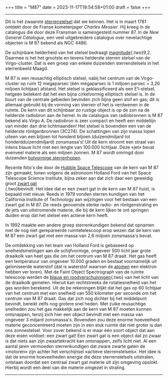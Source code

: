 +++
title = "M87"
date = 2023-11-17T19:54:58+01:00
draft = false
+++

---
Dit is het zwaarste [sterrenstelsel](/encyclopedie/sterrenstelsel) dat we
kennen. Het is in maart 1781 ontdekt door de Franse kometenjager
*Charles Messier*. Hij kreeg in de catalogus die door deze Fransman is
samengesteld nummer 87. In de *New General Catalogue*, een veel
uitgebreidere catalogus over nevelachtige objecten is M 87 bekend als
NGC 4486.

De schijnbare helderheid van het stelsel bedraagt [magnitude](/encyclopedie/magnitude){.two}9,2. Daarmee is het het grootste en tevens
helderste sterren stelsel van de Virgo-cluster. Dat is een groep van
enkele duizenden sterrenstelsels in het sterrenbeeld Maagd.

M 87 is een reusachtig elliptisch stelsel, nabij het centrum van de
Virgo-cluster op ruim 12 megaparsec (één megaparsec is 1 miljoen parsec
= 3,26 miljoen lichtjaar) afstand. Het stelsel is geklassificeerd als
een E1-stelsel, hetgeen betekent dat het een bijna cirkelvormig
elliptisch stelsel is. In de buurt van de centrale gebieden bevinden
zich bijna geen stof en gas; dit is allemaal gebruikt bij de vorming van
sterren of het is verdwenen in de ruimte. De kern van dit schijnbaar zo
rustige object is op de zon na de helderste radiobron aan de hemel. In
de catalogus van radiobronnen is M 87 bekend als Virgo A. De radiobron
is zeer compact en heeft een middellijn van minder dan drie
lichtmaanden! Het stelsel is bovendien een van de helderste
röntgenbronnen (3C274). De schattingen van zijn massa lopen uiteen van
een biljoen tot honderd biljoen (duizendmiljard tot
honderdduizendmiljard) zonsmassa's! Uit de kern stroomt een straal van
intens blauw licht met een lengte van 100.000 lichtjaar. Deze «jet»
bevat evenveel materie als een miljoen zonnen. M 87 wordt omringd door
duizenden [bolvormige sterrenhopen](/encyclopedie/bolvormig).

Recente foto's die door de [Hubble Space Telescope](/encyclopedie/hstl) van
de kern van M 87 zijn gemaakt, tonen volgens de astronoom Holland Ford
van het Space Telescope Science Institute, bijna zeker aan dat zich daar
een geweldig groot [zwart gat\
](zwartega.html){.two}bevindt. Het idee dat er een zwart gat in de kern
van M 87 huist, is bepaald niet nieuw. Reeds in 1979 vonden sterren
kundigen van het California Institute of Technology aan wijzingen voor
het bestaan van een zwart gat in M 87. De reeds genoemde sterke radio-
en röntgenstraling en de jets van uitstromende materie, die bij de kern
lijken te ont springen duiden erop dat het stelsel een actieve kern
heeft.

In 1992 maakte een andere groep sterrenkundigen bekend dat opnamen met
de nog niet gerepareerde ruimtetelescoop erop wezen dat de kern van M 87
een zwart gat met een massa van 2,6 miljoen zonsmassa\'s bevat.

De ontdekking van het team van Holland Ford is gebaseerd op
snelheidsmetingen aan de schijfvormige, ongeveer 500 licht jaar grote
draaikolk van heet gas die om het centrum van M 87 draait. Het gas heeft
een temperatuur van ongeveer 10.000 graden en bestaat voornamelijk uit
geïoniseerde waterstof (dat is waterstof waarvan de
[atomen](/encyclopedie/atomen) een elektron hebben ver loren). Met de Faint
Object Spectrograph van de ruimte telescoop werden de [blauw en
roodverschuivingen](blauw%20en.html){.two} van het licht van de
draaikolk gemeten. Hieruit kan rechtstreeks de rotatiesnelheid van het
gas worden berekend. Uit de be rekeningen blijkt dat het gas op 60
lichtjaar van het centrum met een snelheid van 550 kilometer per seconde
om het centrum van M 87 draait. Gas dat zich nog dichter bij het
middelpunt bevindt, bereikt zelfs nog grotere snel heden. Met zulke
reusachtige snelheden zou het gas makkelijk aan de kern van M 87 moeten
kunnen ontsnappen, tenzij zich hier een object bevindt met een massa van
ongeveer 3 miljard zonsmassa\'s. Bovendien zou deze enorme hoeveelheid
materie geconcentreerd moeten zijn in een stuk ruimte dat niet groter is
dan ons zonnestelsel. Voor zover bekend is er maar één soort object dat
aan deze eisen voldoet: een zwart gat! Een zwart gat is een object dat
zo zwaar is dat niets aan zijn zwaartekracht kan ontsnappen, zelfs licht
niet. Al een aantal jaren vermoeden sterrenkundigen dat zware zwarte
gaten de «motoren» zijn achter het verschijnsel «actieve
sterrenstelsels». Het idee is dat de enorme hoeveelheden energie die
deze sterrenstelsels uitstralen, ontstaan doordat een centraal zwart gat
materie uit zijn omgeving opslokt. Hierbij wordt een deel van die
materie omgezet in straling.

---
